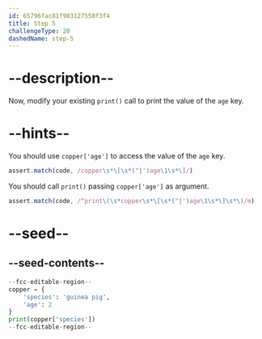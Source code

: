 ```yaml
---
id: 65796fac81f983127558f3f4
title: Step 5
challengeType: 20
dashedName: step-5
---
```


# --description--

Now, modify your existing `print()` call to print the value of the `age` key.


# --hints--

You should use `copper['age']` to access the value of the `age` key.

```js
assert.match(code, /copper\s*\[\s*("|')age\1\s*\]/)
```

You should call `print()` passing `copper['age']` as argument.

```js
assert.match(code, /^print\(\s*copper\s*\[\s*("|')age\1\s*\]\s*\)/m)
```

# --seed--

## --seed-contents--

```py
--fcc-editable-region--
copper = {
    'species': 'guinea pig',
    'age': 2
}
print(copper['species'])
--fcc-editable-region--
```
